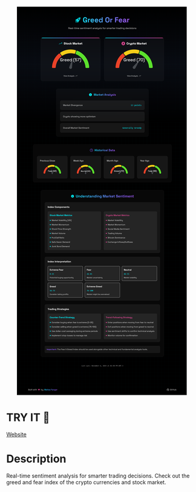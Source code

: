 <p align="center">
<img src=".github/main.png?"></img>
</p>

# TRY IT 🚀

[Website](https://greedorfear.netlify.app/)

# Description

Real-time sentiment analysis for smarter trading decisions.
Check out the greed and fear index of the crypto currencies and stock market.

